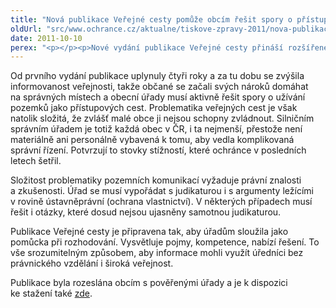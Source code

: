 ```yaml
---
title: "Nová publikace Veřejné cesty pomůže obcím řešit spory o přístupové cesty"
oldUrl: "src/www.ochrance.cz/aktualne/tiskove-zpravy-2011/nova-publikace-verejne-cesty-pomuze-obcim-resit-spory-o-pristupove-cesty"
date: 2011-10-10
perex: "<p></p><p>Nové vydání publikace Veřejné cesty přináší rozšířené a aktualizované vysvětlení problematiky pozemních komunikací, shrnutí důležitých soudních rozhodnutí a zobecnění právních závěrů z šetření, která ombudsman v posledních letech vedl. Na konkrétních případech pak ukazuje, jak mají úřady v určitých situacích postupovat. </p>"
---
```


<!-- imported from the old website -->

<p>Od prvního vydání publikace uplynuly čtyři roky a za tu dobu se zvýšila informovanost veřejnosti, takže občané se začali svých nároků domáhat na správných místech a obecní úřady musí aktivně řešit spory o užívání pozemků jako přístupových cest. Problematika veřejných cest je však natolik složitá, že zvlášť malé obce ji nejsou schopny zvládnout. Silničním správním úřadem je totiž každá obec v ČR, i ta nejmenší, přestože není materiálně ani personálně vybavená k tomu, aby vedla komplikovaná správní řízení. Potvrzují to stovky stížností, které ochránce v posledních letech šetřil.</p><p>Složitost problematiky pozemních komunikací vyžaduje právní znalosti a zkušenosti. Úřad se musí vypořádat s judikaturou i s argumenty ležícími v rovině ústavněprávní (ochrana vlastnictví). V některých případech musí řešit i otázky, které dosud nejsou ujasněny samotnou judikaturou. </p><p>Publikace Veřejné cesty je připravena tak, aby úřadům sloužila jako pomůcka při rozhodování. Vysvětluje pojmy, kompetence, nabízí řešení. To vše srozumitelným způsobem, aby informace mohli využít úředníci bez právnického vzdělání i široká veřejnost.</p><p>Publikace byla rozeslána obcím s pověřenými úřady a je k dispozici ke stažení také <a href="http://www.ochrance.cz/fileadmin/user_upload/Publikace/sborniky_stanoviska/Sbornik_Verejne_cesty-II.pdf">zde</a>. </p>
